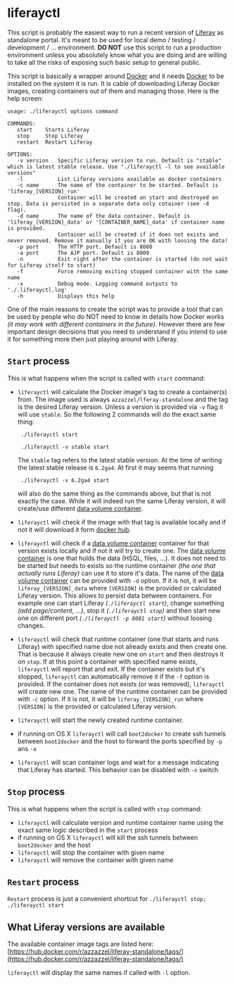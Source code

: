 # liferayctl

This script is probably the easiest way to run a recent version of [Liferay] as standalone portal. It's meant to be used for local demo / testing / development / ... environment. **DO NOT** use this script to run a production environment unless you absolutely know what you are doing and are willing to take all the risks of exposing such basic setup to general public. 

This script is basically a wrapper around [Docker] and it needs [Docker] to be installed on the system it is run. It is cable of downloading Liferay Docker images, creating containers out of them and managing those. Here is the help screen:

```
usage: ./liferayctl options command

COMMANDS:
   start    Starts Liferay
   stop     Stop Liferay
   restart  Restart Liferay

OPTIONS:
   -v version   Specific Liferay version to run. Default is "stable" which is latest stable release. Use "./liferayctl -l to see available versions"
   -l           List Liferay versions available as docker containers
   -c name      The name of the container to be started. Default is 'liferay_[VERSION]_run' 
                Container will be created on start and destroyed on stop. Data is persisted in a separate data only cotainer (see -d flag).
   -d name      The name of the data container. Default is 'liferay_[VERSION]_data' or '[CONTAINER_NAME]_data' if container name is provided.
                Container will be created if it does not exists and never removed. Remove it manually if you are OK with loosing the data!
   -p port      The HTTP port. Default is 8080  
   -a port      The AJP port. Default is 8009  
   -n           Exit right after the container is started (do not wait for Liferay itself to start)  
   -f           Force removing exiting stopped container with the same name 
   -x           Debug mode. Logging command outputs to './.liferayctl.log'
   -h 	        Displays this help

``` 

One of the main reasons to create the script was to provide a tool that can be used by people who do NOT need to know in details how Docker works _(it may work with different containers in the future)_. However there are few important design decisions that you need to understand if you intend to use it for something more then just playing around with Liferay. 

## `Start` process 
 
This is what happens when the script is called with `start` command:

 * `liferayctl` will calculate the Docker image's tag to create a container(s) from. The image used is always `azzazzel/lferay-standalone` and the tag is the desired Liferay version. Unless a version is provided via `-v` flag it will use `stable`. So the following 2 commands will do the exact same thing:

	```
	 ./liferayctl start
	```

	```
	 ./liferayctl -v stable start
	```

	The `stable` tag refers to the latest stable version. At the time of writing the latest stable release is `6.2ga4`. At first it may seems that running 

	```
	 ./liferayctl -v 6.2ga4 start 
	```

	will also do the same thing as the commands above, but that is not exactly the case. While it will indeed run the same Liferay version, it will create/use different [data volume container]. 

 * `liferayctl` will check if the image with that tag is available locally and if not it will download it form [docker hub](https://hub.docker.com/r/azzazzel/liferay-standalone/).

 * `liferayctl` will check if a [data volume container] container for that version exists locally and if not it will try to create one. The [data volume container] is one that holds the data (HSQL, files, ...). It does not need to be started but needs to exists so the runtime container _(the one that actually runs Liferay)_ can use it to store it's data. The name of the [data volume container] can be provided with `-d` option. If it is not, it will be `liferay_[VERSION]_data` where `[VERSION]` is the provided or calculated Liferay version. This allows to persist data between containers. For example one can start Liferay _(`./liferayctl start`)_, change something _(add page/content, ...)_, stop it _(`./liferayctl stop`)_ and then start new one on different port _(`./liferayctl -p 8081 start`)_ without loosing changes. 

 * `liferayctl` will check that runtime container (one that starts and runs Liferay) with specified name doe not already exists and then create one. That is because it always create new one on `start` and then destroys it on `stop`. If at this point a container with specified name exists, `liferayctl` will report that and exit. If the container exists but it's stopped, `liferayctl` can automatically remove it if the `-f` option is provided. If the container does not exists (or was removed), `liferayctl` will create new one. The name of the runtime container can be provided with `-c` option. If it is not, it will be `liferay_[VERSION]_run` where `[VERSION]` is the provided or calculated Liferay version.

 * `liferayctl` will start the newly created runtime container. 

 * if running on OS X `liferayctl` will call `boot2docker` to create ssh tunnels between `boot2docker` and the host to forward the ports specified by `-p` ans `-a`

 * `liferayctl` will scan container logs and wait for a message indicating that Liferay has started. This behavior can be disabled with `-n` switch

## `Stop` process 

This is what happens when the script is called with `stop` command:

 * `liferayctl` will calculate version and runtime container name using the exact same logic described in the `start` process 
 * if running on OS X `liferayctl` will kill the ssh tunnels between `boot2docker` and the host
 * `liferayctl` will stop the container with given name
 * `liferayctl` will remove the container with given name

## `Restart` process 

`Restart` process is just a convenient shortcut for `./liferayctl stop; ./liferayctl start` 

## What Liferay versions are available 

The available container image tags are listed here: [https://hub.docker.com/r/azzazzel/liferay-standalone/tags/](https://hub.docker.com/r/azzazzel/liferay-standalone/tags/)

`liferayctl` will display the same names if called with `-l` option. 
 


[Docker]: http://www.docker.com/
[Liferay]: http://www.liferay.com/
[data volume container]: https://docs.docker.com/userguide/dockervolumes/ 
